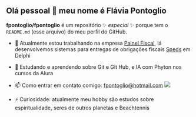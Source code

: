 ## Olá pessoal 👋 meu nome é Flávia Pontoglio

**fpontoglio/fpontoglio** é um repositório  ✨ _especial_ ✨ porque tem o `README.md` (esse arquivo) do meu perfil do GitHub.

- 🔭 Atualmente estou trabalhando na empresa [Painel Fiscal][an_awesome_website_link], lá desenvolvemos sistemas para entregas de obrigações fiscais [Speds][an_awesome_speds_link] em Delphi
- 🌱 Estudando e aprendendo sobre Git e Git Hub, e IA com Phyton nos cursos da Alura
- 📫 Como entrar em contato comigo: fpontoglio@hotmail.com
<a href = "mailto:fpontoglio@hotmail.com"><img loading="lazy" src="https://img.shields.io/badge/Gmail-D14836?style=for-the-badge&logo=gmail&logoColor=white" target="_blank"></a>

- ⚡ Curiosidade: atualmente meu hobby são estudos sobre espiritualidade, seres de outros planetas e Beachtennis

[an_awesome_website_link]:https://www.painelfiscal.com.br/
[an_awesome_speds_link]:http://sped.rfb.gov.br/
